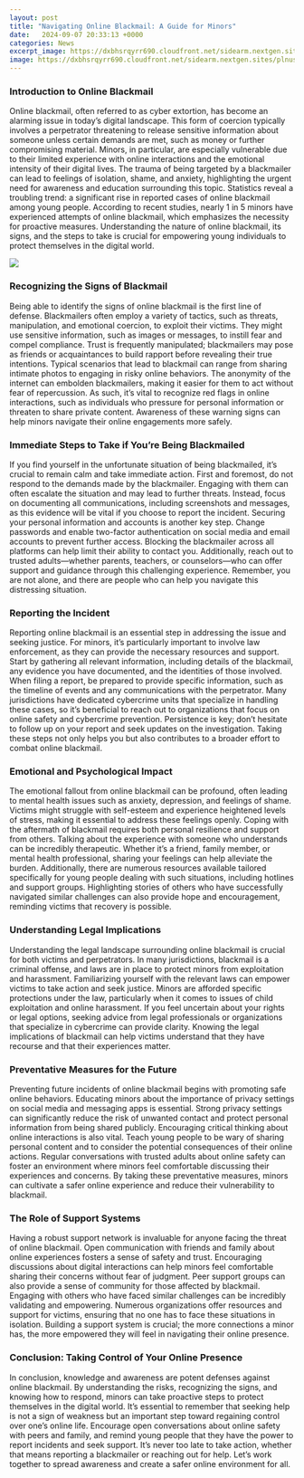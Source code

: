 ```yaml
---
layout: post
title: "Navigating Online Blackmail: A Guide for Minors"
date:   2024-09-07 20:33:13 +0000
categories: News
excerpt_image: https://dxbhsrqyrr690.cloudfront.net/sidearm.nextgen.sites/plnusealions.com/images/responsive_2023/default_image.png
image: https://dxbhsrqyrr690.cloudfront.net/sidearm.nextgen.sites/plnusealions.com/images/responsive_2023/default_image.png
---
```


### Introduction to Online Blackmail
Online blackmail, often referred to as cyber extortion, has become an alarming issue in today’s digital landscape. This form of coercion typically involves a perpetrator threatening to release sensitive information about someone unless certain demands are met, such as money or further compromising material. Minors, in particular, are especially vulnerable due to their limited experience with online interactions and the emotional intensity of their digital lives. The trauma of being targeted by a blackmailer can lead to feelings of isolation, shame, and anxiety, highlighting the urgent need for awareness and education surrounding this topic. 
Statistics reveal a troubling trend: a significant rise in reported cases of online blackmail among young people. According to recent studies, nearly 1 in 5 minors have experienced attempts of online blackmail, which emphasizes the necessity for proactive measures. Understanding the nature of online blackmail, its signs, and the steps to take is crucial for empowering young individuals to protect themselves in the digital world.

![](https://dxbhsrqyrr690.cloudfront.net/sidearm.nextgen.sites/plnusealions.com/images/responsive_2023/default_image.png)
### Recognizing the Signs of Blackmail
Being able to identify the signs of online blackmail is the first line of defense. Blackmailers often employ a variety of tactics, such as threats, manipulation, and emotional coercion, to exploit their victims. They might use sensitive information, such as images or messages, to instill fear and compel compliance. Trust is frequently manipulated; blackmailers may pose as friends or acquaintances to build rapport before revealing their true intentions.
Typical scenarios that lead to blackmail can range from sharing intimate photos to engaging in risky online behaviors. The anonymity of the internet can embolden blackmailers, making it easier for them to act without fear of repercussion. As such, it’s vital to recognize red flags in online interactions, such as individuals who pressure for personal information or threaten to share private content. Awareness of these warning signs can help minors navigate their online engagements more safely.
### Immediate Steps to Take if You’re Being Blackmailed
If you find yourself in the unfortunate situation of being blackmailed, it’s crucial to remain calm and take immediate action. First and foremost, do not respond to the demands made by the blackmailer. Engaging with them can often escalate the situation and may lead to further threats. Instead, focus on documenting all communications, including screenshots and messages, as this evidence will be vital if you choose to report the incident.
Securing your personal information and accounts is another key step. Change passwords and enable two-factor authentication on social media and email accounts to prevent further access. Blocking the blackmailer across all platforms can help limit their ability to contact you. Additionally, reach out to trusted adults—whether parents, teachers, or counselors—who can offer support and guidance through this challenging experience. Remember, you are not alone, and there are people who can help you navigate this distressing situation.
### Reporting the Incident
Reporting online blackmail is an essential step in addressing the issue and seeking justice. For minors, it’s particularly important to involve law enforcement, as they can provide the necessary resources and support. Start by gathering all relevant information, including details of the blackmail, any evidence you have documented, and the identities of those involved.
When filing a report, be prepared to provide specific information, such as the timeline of events and any communications with the perpetrator. Many jurisdictions have dedicated cybercrime units that specialize in handling these cases, so it’s beneficial to reach out to organizations that focus on online safety and cybercrime prevention. Persistence is key; don’t hesitate to follow up on your report and seek updates on the investigation. Taking these steps not only helps you but also contributes to a broader effort to combat online blackmail.
### Emotional and Psychological Impact
The emotional fallout from online blackmail can be profound, often leading to mental health issues such as anxiety, depression, and feelings of shame. Victims might struggle with self-esteem and experience heightened levels of stress, making it essential to address these feelings openly. Coping with the aftermath of blackmail requires both personal resilience and support from others.
Talking about the experience with someone who understands can be incredibly therapeutic. Whether it’s a friend, family member, or mental health professional, sharing your feelings can help alleviate the burden. Additionally, there are numerous resources available tailored specifically for young people dealing with such situations, including hotlines and support groups. Highlighting stories of others who have successfully navigated similar challenges can also provide hope and encouragement, reminding victims that recovery is possible.
### Understanding Legal Implications
Understanding the legal landscape surrounding online blackmail is crucial for both victims and perpetrators. In many jurisdictions, blackmail is a criminal offense, and laws are in place to protect minors from exploitation and harassment. Familiarizing yourself with the relevant laws can empower victims to take action and seek justice.
Minors are afforded specific protections under the law, particularly when it comes to issues of child exploitation and online harassment. If you feel uncertain about your rights or legal options, seeking advice from legal professionals or organizations that specialize in cybercrime can provide clarity. Knowing the legal implications of blackmail can help victims understand that they have recourse and that their experiences matter.
### Preventative Measures for the Future
Preventing future incidents of online blackmail begins with promoting safe online behaviors. Educating minors about the importance of privacy settings on social media and messaging apps is essential. Strong privacy settings can significantly reduce the risk of unwanted contact and protect personal information from being shared publicly.
Encouraging critical thinking about online interactions is also vital. Teach young people to be wary of sharing personal content and to consider the potential consequences of their online actions. Regular conversations with trusted adults about online safety can foster an environment where minors feel comfortable discussing their experiences and concerns. By taking these preventative measures, minors can cultivate a safer online experience and reduce their vulnerability to blackmail.
### The Role of Support Systems
Having a robust support network is invaluable for anyone facing the threat of online blackmail. Open communication with friends and family about online experiences fosters a sense of safety and trust. Encouraging discussions about digital interactions can help minors feel comfortable sharing their concerns without fear of judgment.
Peer support groups can also provide a sense of community for those affected by blackmail. Engaging with others who have faced similar challenges can be incredibly validating and empowering. Numerous organizations offer resources and support for victims, ensuring that no one has to face these situations in isolation. Building a support system is crucial; the more connections a minor has, the more empowered they will feel in navigating their online presence.
### Conclusion: Taking Control of Your Online Presence
In conclusion, knowledge and awareness are potent defenses against online blackmail. By understanding the risks, recognizing the signs, and knowing how to respond, minors can take proactive steps to protect themselves in the digital world. It’s essential to remember that seeking help is not a sign of weakness but an important step toward regaining control over one’s online life.
Encourage open conversations about online safety with peers and family, and remind young people that they have the power to report incidents and seek support. It’s never too late to take action, whether that means reporting a blackmailer or reaching out for help. Let’s work together to spread awareness and create a safer online environment for all.